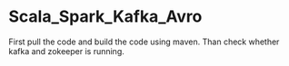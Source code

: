 # Scala_Spark_Kafka_Avro
First pull the code and build the code using maven.
Than check whether kafka and zokeeper is running.
